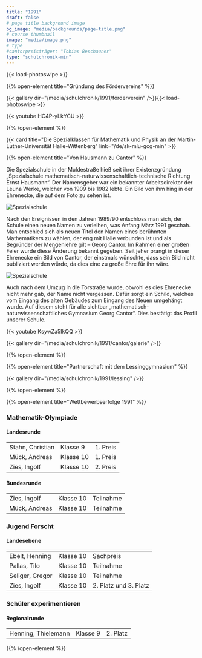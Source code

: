 ```yaml
---
title: "1991"
draft: false
# page title background image
bg_image: "media/backgrounds/page-title.png"
# course thumbnail
image: "media/image.png"
# type
#cantorpreisträger: "Tobias Beschauner"
type: "schulchronik-min"
---
```


{{< load-photoswipe >}}

{{% open-element title="Gründung des Fördervereins" %}}

{{< gallery dir="/media/schulchronik/1991/förderverein" />}}{{< load-photoswipe >}}

{{< youtube HC4P-yLkYCU >}}

{{% /open-element %}}

{{< card title="Die Spezialklassen für Mathematik und Physik an der Martin-Luther-Universität Halle-Wittenberg" link="/de/sk-mlu-gcg-min" >}}

{{% open-element title="Von Hausmann zu Cantor" %}}

Die Spezialschule in der Muldestraße hieß seit ihrer Existenzgründung  „Spezialschule mathematisch-naturwissenschaftlich-technische Richtung Ernst Hausmann“.
Der Namensgeber war ein bekannter Arbeitsdirektor der Leuna Werke, welcher von 1909 bis 1982 lebte. Ein Bild von ihm hing in der Ehrenecke, die auf dem Foto zu sehen ist.

![Spezialschule](/media/schulchronik/1991/cantor/1.png)

Nach den Ereignissen in den Jahren 1989/90 entschloss man sich, der Schule einen neuen Namen zu verleihen, was Anfang März 1991 geschah.
Man entschied sich als neuen Titel den Namen eines berühmten Mathematikers zu wählen, der eng mit Halle verbunden ist und als Begründer der Mengenlehre gilt – Georg Cantor.
Im Rahmen einer großen Feier wurde diese Änderung bekannt gegeben.
Seit jeher prangt in dieser Ehrenecke ein Bild von Cantor, der einstmals wünschte, dass sein Bild nicht publiziert werden würde, da dies eine zu große Ehre für ihn wäre.

![Spezialschule](/media/schulchronik/1991/cantor/2.png)

Auch nach dem Umzug in die Torstraße wurde, obwohl es dies Ehrenecke nicht mehr gab, der Name nicht vergessen. Dafür sorgt ein Schild, welches vom Eingang des alten Gebäudes zum Eingang des Neuen umgehängt wurde. Auf diesem steht für alle sichtbar „mathematisch-naturwissenschaftliches Gymnasium Georg Cantor“. Dies bestätigt das Profil unserer Schule.

{{< youtube KsywZa5IkQQ >}}

{{< gallery dir="/media/schulchronik/1991/cantor/galerie" />}}

{{% /open-element %}}

{{% open-element title="Partnerschaft mit dem Lessinggymnasium" %}}

{{< gallery dir="/media/schulchronik/1991/lessing" />}}

{{% /open-element %}}

{{% open-element title="Wettbewerbserfolge 1991" %}}

### Mathematik-Olympiade

#### Landesrunde

||| |
|-|-|-|
|Stahn, Christian|Klasse 9|1. Preis|
|Mück, Andreas|Klasse 10|1. Preis|
|Zies, Ingolf|Klasse 10|2. Preis|

#### Bundesrunde
||||
|-|-|-|
|Zies, Ingolf|Klasse 10|Teilnahme|
|Mück, Andreas|Klasse 10|Teilnahme|

### Jugend Forscht

#### Landesebene

||||
|-|-|-|
|Ebelt, Henning|Klasse 10|Sachpreis|
|Pallas, Tilo|Klasse 10|Teilnahme|
|Seliger, Gregor|Klasse 10|Teilnahme|
|Zies, Ingolf|Klasse 10|2. Platz und 3. Platz|

### Schüler experimentieren

#### Regionalrunde

||||
|-|-|-|
|Henning, Thielemann|Klasse 9|2. Platz|

{{% /open-element %}}
